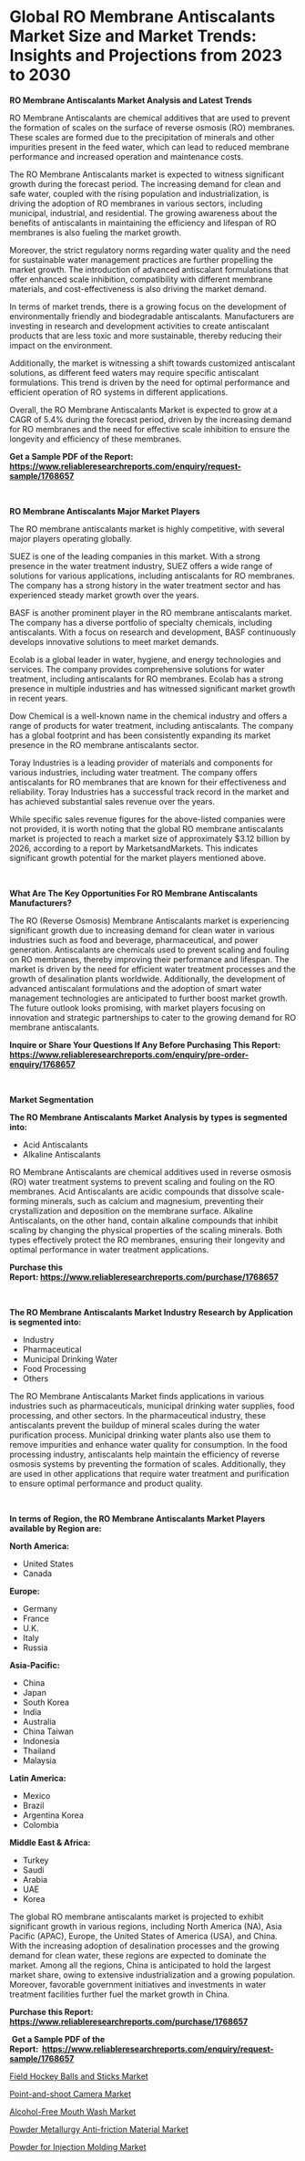 <p><h1>Global RO Membrane Antiscalants Market Size and Market Trends: Insights and Projections from 2023 to 2030</h1></p><p><strong>RO Membrane Antiscalants Market Analysis and Latest Trends</strong></p>
<p><p>RO Membrane Antiscalants are chemical additives that are used to prevent the formation of scales on the surface of reverse osmosis (RO) membranes. These scales are formed due to the precipitation of minerals and other impurities present in the feed water, which can lead to reduced membrane performance and increased operation and maintenance costs.</p><p>The RO Membrane Antiscalants market is expected to witness significant growth during the forecast period. The increasing demand for clean and safe water, coupled with the rising population and industrialization, is driving the adoption of RO membranes in various sectors, including municipal, industrial, and residential. The growing awareness about the benefits of antiscalants in maintaining the efficiency and lifespan of RO membranes is also fueling the market growth.</p><p>Moreover, the strict regulatory norms regarding water quality and the need for sustainable water management practices are further propelling the market growth. The introduction of advanced antiscalant formulations that offer enhanced scale inhibition, compatibility with different membrane materials, and cost-effectiveness is also driving the market demand.</p><p>In terms of market trends, there is a growing focus on the development of environmentally friendly and biodegradable antiscalants. Manufacturers are investing in research and development activities to create antiscalant products that are less toxic and more sustainable, thereby reducing their impact on the environment.</p><p>Additionally, the market is witnessing a shift towards customized antiscalant solutions, as different feed waters may require specific antiscalant formulations. This trend is driven by the need for optimal performance and efficient operation of RO systems in different applications.</p><p>Overall, the RO Membrane Antiscalants Market is expected to grow at a CAGR of 5.4% during the forecast period, driven by the increasing demand for RO membranes and the need for effective scale inhibition to ensure the longevity and efficiency of these membranes.</p></p>
<p><strong>Get a Sample PDF of the Report:&nbsp; <a href="https://www.reliableresearchreports.com/enquiry/request-sample/1768657">https://www.reliableresearchreports.com/enquiry/request-sample/1768657</a></strong></p>
<p>&nbsp;</p>
<p><strong>RO Membrane Antiscalants Major Market Players</strong></p>
<p><p>The RO membrane antiscalants market is highly competitive, with several major players operating globally. </p><p>SUEZ is one of the leading companies in this market. With a strong presence in the water treatment industry, SUEZ offers a wide range of solutions for various applications, including antiscalants for RO membranes. The company has a strong history in the water treatment sector and has experienced steady market growth over the years. </p><p>BASF is another prominent player in the RO membrane antiscalants market. The company has a diverse portfolio of specialty chemicals, including antiscalants. With a focus on research and development, BASF continuously develops innovative solutions to meet market demands. </p><p>Ecolab is a global leader in water, hygiene, and energy technologies and services. The company provides comprehensive solutions for water treatment, including antiscalants for RO membranes. Ecolab has a strong presence in multiple industries and has witnessed significant market growth in recent years. </p><p>Dow Chemical is a well-known name in the chemical industry and offers a range of products for water treatment, including antiscalants. The company has a global footprint and has been consistently expanding its market presence in the RO membrane antiscalants sector. </p><p>Toray Industries is a leading provider of materials and components for various industries, including water treatment. The company offers antiscalants for RO membranes that are known for their effectiveness and reliability. Toray Industries has a successful track record in the market and has achieved substantial sales revenue over the years. </p><p>While specific sales revenue figures for the above-listed companies were not provided, it is worth noting that the global RO membrane antiscalants market is projected to reach a market size of approximately $3.12 billion by 2026, according to a report by MarketsandMarkets. This indicates significant growth potential for the market players mentioned above.</p></p>
<p>&nbsp;</p>
<p><strong>What Are The Key Opportunities For RO Membrane Antiscalants Manufacturers?</strong></p>
<p><p>The RO (Reverse Osmosis) Membrane Antiscalants market is experiencing significant growth due to increasing demand for clean water in various industries such as food and beverage, pharmaceutical, and power generation. Antiscalants are chemicals used to prevent scaling and fouling on RO membranes, thereby improving their performance and lifespan. The market is driven by the need for efficient water treatment processes and the growth of desalination plants worldwide. Additionally, the development of advanced antiscalant formulations and the adoption of smart water management technologies are anticipated to further boost market growth. The future outlook looks promising, with market players focusing on innovation and strategic partnerships to cater to the growing demand for RO membrane antiscalants.</p></p>
<p><strong>Inquire or Share Your Questions If Any Before Purchasing This Report: <a href="https://www.reliableresearchreports.com/enquiry/pre-order-enquiry/1768657">https://www.reliableresearchreports.com/enquiry/pre-order-enquiry/1768657</a></strong></p>
<p>&nbsp;</p>
<p><strong>Market Segmentation</strong></p>
<p><strong>The RO Membrane Antiscalants Market Analysis by types is segmented into:</strong></p>
<p><ul><li>Acid Antiscalants</li><li>Alkaline Antiscalants</li></ul></p>
<p><p>RO Membrane Antiscalants are chemical additives used in reverse osmosis (RO) water treatment systems to prevent scaling and fouling on the RO membranes. Acid Antiscalants are acidic compounds that dissolve scale-forming minerals, such as calcium and magnesium, preventing their crystallization and deposition on the membrane surface. Alkaline Antiscalants, on the other hand, contain alkaline compounds that inhibit scaling by changing the physical properties of the scaling minerals. Both types effectively protect the RO membranes, ensuring their longevity and optimal performance in water treatment applications.</p></p>
<p><strong>Purchase this Report:&nbsp;<a href="https://www.reliableresearchreports.com/purchase/1768657">https://www.reliableresearchreports.com/purchase/1768657</a></strong></p>
<p>&nbsp;</p>
<p><strong>The RO Membrane Antiscalants Market Industry Research by Application is segmented into:</strong></p>
<p><ul><li>Industry</li><li>Pharmaceutical</li><li>Municipal Drinking Water</li><li>Food Processing</li><li>Others</li></ul></p>
<p><p>The RO Membrane Antiscalants Market finds applications in various industries such as pharmaceuticals, municipal drinking water supplies, food processing, and other sectors. In the pharmaceutical industry, these antiscalants prevent the buildup of mineral scales during the water purification process. Municipal drinking water plants also use them to remove impurities and enhance water quality for consumption. In the food processing industry, antiscalants help maintain the efficiency of reverse osmosis systems by preventing the formation of scales. Additionally, they are used in other applications that require water treatment and purification to ensure optimal performance and product quality.</p></p>
<p>&nbsp;</p>
<p><strong>In terms of Region, the RO Membrane Antiscalants Market Players available by Region are:</strong></p>
<p>
    <p> <strong> North America: </strong>
        <ul>
            <li>United States</li>
            <li>Canada</li>
        </ul>
        </p> 
    <p> <strong> Europe: </strong>
        <ul>
            <li>Germany</li>
            <li>France</li>
            <li>U.K.</li>
            <li>Italy</li>
            <li>Russia</li>
        </ul>
        </p> 
    <p> <strong> Asia-Pacific: </strong>
        <ul>
            <li>China</li>
            <li>Japan</li>
            <li>South Korea</li>
            <li>India</li>
            <li>Australia</li>
            <li>China Taiwan</li>
            <li>Indonesia</li>
            <li>Thailand</li>
            <li>Malaysia</li>
        </ul>
        </p> 
    <p> <strong> Latin America: </strong>
        <ul>
            <li>Mexico</li>
            <li>Brazil</li>
            <li>Argentina Korea</li>
            <li>Colombia</li>
        </ul>
        </p> 
    <p> <strong> Middle East & Africa: </strong>
        <ul>
            <li>Turkey</li>
            <li>Saudi</li>
            <li>Arabia</li>
            <li>UAE</li>
            <li>Korea</li>
        </ul>
    </p>
    </p>
<p><p>The global RO membrane antiscalants market is projected to exhibit significant growth in various regions, including North America (NA), Asia Pacific (APAC), Europe, the United States of America (USA), and China. With the increasing adoption of desalination processes and the growing demand for clean water, these regions are expected to dominate the market. Among all the regions, China is anticipated to hold the largest market share, owing to extensive industrialization and a growing population. Moreover, favorable government initiatives and investments in water treatment facilities further fuel the market growth in China.</p></p>
<p><strong>Purchase this Report: <a href="https://www.reliableresearchreports.com/purchase/1768657">https://www.reliableresearchreports.com/purchase/1768657</a></strong></p>
<p>&nbsp;<strong>Get a Sample PDF of the Report:&nbsp;&nbsp;<a href="https://www.reliableresearchreports.com/enquiry/request-sample/1768657">https://www.reliableresearchreports.com/enquiry/request-sample/1768657</a></strong></p>
<p><strong></strong></p>
<p><p><a href="https://www.linkedin.com/pulse/field-hockey-balls-sticks-market-challenges-opportunities-5gzhc/">Field Hockey Balls and Sticks Market</a></p><p><a href="https://www.linkedin.com/pulse/point-and-shoot-camera-market-size-2023-2030-global-wu4xe/">Point-and-shoot Camera Market</a></p><p><a href="https://www.linkedin.com/pulse/decoding-alcohol-free-mouth-wash-market-deep-dive-latest-7iaye/">Alcohol-Free Mouth Wash Market</a></p><p><a href="https://github.com/RoccoManning/Market-Research-Report-List-2/blob/main/powder-metallurgy-anti-friction-material-market.md">Powder Metallurgy Anti-friction Material Market</a></p><p><a href="https://github.com/NorbertYates/Market-Research-Report-List-2/blob/main/powder-for-injection-molding-market.md">Powder for Injection Molding Market</a></p></p>